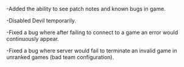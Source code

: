 -Added the ability to see patch notes and known bugs in game.

-Disabled Devil temporarily.

-Fixed a bug where after failing to connect to a game an error would continuously appear.

-Fixed a bug where server would fail to terminate an invalid game in unranked games (bad team configuration).
